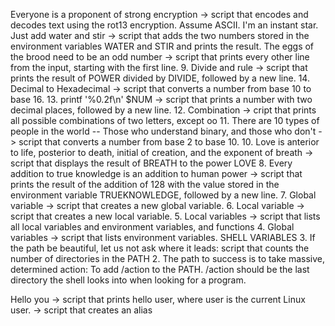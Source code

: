 Everyone is a proponent of strong encryption -> script that encodes and decodes text using the rot13 encryption. Assume ASCII.
I'm an instant star. Just add water and stir -> script that adds the two numbers stored in the environment variables WATER and STIR and prints the result.
The eggs of the brood need to be an odd number
-> script that prints every other line from the input, starting with the first line. 9. Divide and rule -> script that prints the result of POWER divided by DIVIDE, followed by a new line. 14. Decimal to Hexadecimal -> script that converts a number from base 10 to base 16. 13. printf '%0.2f\n' $NUM -> script that prints a number with two decimal places, followed by a new line. 12. Combination -> cript that prints all possible combinations of two letters, except oo 11. There are 10 types of people in the world -- Those who understand binary, and those who don't -> script that converts a number from base 2 to base 10. 10. Love is anterior to life, posterior to death, initial of creation, and the exponent of breath -> script that displays the result of BREATH to the power LOVE 8. Every addition to true knowledge is an addition to human power -> script that prints the result of the addition of 128 with the value stored in the environment variable TRUEKNOWLEDGE, followed by a new line. 7. Global variable -> script that creates a new global variable. 6. Local variable -> script that creates a new local variable. 5. Local variables -> script that lists all local variables and environment variables, and functions 4. Global variables -> script that lists environment variables. SHELL VARIABLES 3. If the path be beautiful, let us not ask where it leads: script that counts the number of directories in the PATH 2. The path to success is to take massive, determined action: To add /action to the PATH. /action should be the last directory the shell looks into when looking for a program.

Hello you -> script that prints hello user, where user is the current Linux user.
-> script that creates an alias

